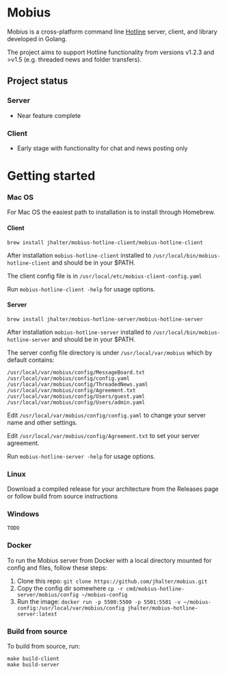 # Mobius

Mobius is a cross-platform command line [Hotline](https://en.wikipedia.org/wiki/Hotline_Communications) server, client, and library developed in Golang.

The project aims to support Hotline functionality from versions v1.2.3 and >v1.5 (e.g. threaded news and folder transfers).

## Project status

### Server

* Near feature complete

### Client

* Early stage with functionality for chat and news posting only

# Getting started

### Mac OS

For Mac OS the easiest path to installation is to install through Homebrew.

#### Client

    brew install jhalter/mobius-hotline-client/mobius-hotline-client

After installation `mobius-hotline-client` installed to `/usr/local/bin/mobius-hotline-client` and should be in your $PATH. 

The client config file is in `/usr/local/etc/mobius-client-config.yaml`

Run `mobius-hotline-client -help` for usage options.

#### Server

    brew install jhalter/mobius-hotline-server/mobius-hotline-server

After installation `mobius-hotline-server` installed to `/usr/local/bin/mobius-hotline-server` and should be in your $PATH.

The server config file directory is under `/usr/local/var/mobius` which by default contains:

    /usr/local/var/mobius/config/MessageBoard.txt
    /usr/local/var/mobius/config/config.yaml
    /usr/local/var/mobius/config/ThreadedNews.yaml
    /usr/local/var/mobius/config/Agreement.txt
    /usr/local/var/mobius/config/Users/guest.yaml
    /usr/local/var/mobius/config/Users/admin.yaml

Edit `/usr/local/var/mobius/config/config.yaml` to change your server name and other settings.

Edit `/usr/local/var/mobius/config/Agreement.txt` to set your server agreement.

Run `mobius-hotline-server -help` for usage options.

### Linux

Download a compiled release for your architecture from the Releases page or follow build from source instructions

### Windows

    TODO

### Docker

To run the Mobius server from Docker with a local directory mounted for config and files, follow these steps:

1. Clone this repo: `git clone https://github.com/jhalter/mobius.git`
2. Copy the config dir somewhere `cp -r cmd/mobius-hotline-server/mobius/config ~/mobius-config` 
4. Run the image:
    `docker run -p 5500:5500 -p 5501:5501 -v ~/mobius-config:/usr/local/var/mobius/config jhalter/mobius-hotline-server:latest`


### Build from source

To build from source, run:

    make build-client
    make build-server
